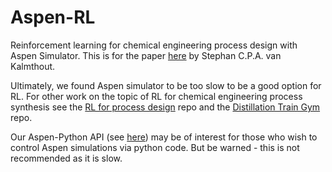 # Aspen-RL
Reinforcement learning for chemical engineering process design with Aspen Simulator. 
This is for the paper [here](https://arxiv.org/abs/2211.04327) by Stephan C.P.A. van Kalmthout.


Ultimately, we found Aspen simulator to be too slow to be a good option for RL. 
For other work on the topic of RL for chemical engineering process synthesis see the [RL for process design](https://github.com/lollcat/RL-Process-Design) repo and the [Distillation Train Gym](https://github.com/lollcat/DistillationTrain-Gym) repo. 


Our Aspen-Python API (see [here](https://github.com/lollcat/Aspen-RL/blob/main/hydrocarbon_problem/api/aspen_api.py)) may be of interest for those who wish to control Aspen simulations via python code. But be warned - this is not recommended as it is slow. 
